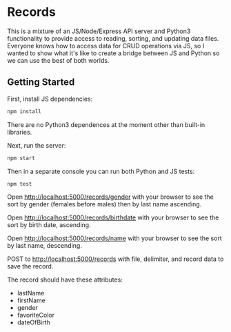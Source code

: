 # Records
This is a mixture of an JS/Node/Express API server and Python3 functionality to provide access to reading, sorting, and updating data files. Everyone knows how to
access data for CRUD operations via JS, so I wanted to show what it's like to
create a bridge between JS and Python so we can use the best of both worlds.

## Getting Started

First, install JS dependencies:

```bash
npm install
```

There are no Python3 dependences at the moment other than built-in libraries.

Next, run the server:

```bash
npm start
```

Then in a separate console you can run both Python and JS tests:

```bash
npm test
```

Open [http://localhost:5000/records/gender](http://localhost:5000/records/gender) with your browser to see the sort by gender (females before males) then by last name ascending.

Open [http://localhost:5000/records/birthdate](http://localhost:5000/records/gender) with your browser to see the sort by birth date, ascending.

Open [http://localhost:5000/records/name](http://localhost:5000/records/gender) with your browser to see the sort by last name, descending.

POST to [http://localhost:5000/records](http://localhost:5000/records) with file, delimiter, and record data to save the record.

The record should have these attributes:
- lastName
- firstName
- gender
- favoriteColor
- dateOfBirth